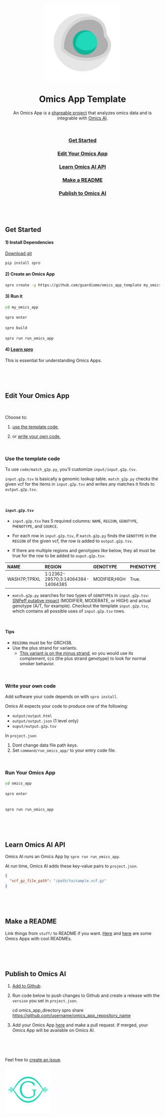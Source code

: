 <div align="center">
  <img src="stuff/omics_app_logo.png" width="250">
</div>

<h1 align="center">Omics App Template</h1>

<p align="center">An Omics App is a <a href="https://github.com/Guardiome/spro">shareable project</a> that analyzes omics data and is integrable with <a href="https://guardiome.com">Omics AI</a>.</p>

<br>

<h3 align="center"><a href="#get_started">Get Started</a></h3>

<h3 align="center"><a href="#edit_your_omics_app">Edit Your Omics App</a></h3>

<h3 align="center"><a href="#learn_omics_ai_api">Learn Omics AI API</a></h3>

<h3 align="center"><a href="#make_a_readme">Make a README</a></h3>

<h3 align="center"><a href="#publish_to_omics_ai">Publish to Omics AI</a></h3>

<br>
<br>
<br>
<p id="get_started"></p>

## Get Started

#### 1) Install Dependencies

[Download git](https://git-scm.com/downloads)

```bash
pip install spro
```

#### 2) Create an Omics App

```bash
spro create -g https://github.com/guardiome/omics_app_template my_omics_app
```

#### 3) Run it

```bash
cd my_omics_app

spro enter

spro build

spro run run_omics_app
```

#### 4) [Learn spro](https://github.com/kwatme/spro)

This is essential for understanding Omics Apps.

<br>
<br>
<br>
<p id="edit_your_omics_app"></p>

## Edit Your Omics App

<br>

Choose to:

1) [use the template code](#use-the-template-code),

2) or [write your own code.](#write-your-own-code)

<br>

### Use the template code

To use `code/match_g2p.py`, you'll customize `input/input.g2p.tsv`.

`input.g2p.tsv` is basically a genomic lookup table. `match_g2p.py` checks the given vcf for the items in `input.g2p.tsv` and writes any matches it finds to `output.g2p.tsv`.

<br>

#### `input.g2p.tsv`

-   `input.g2p.tsv` has 5 required columns: `NAME`, `REGION`, `GENOTYPE`, `PHENOTYPE`, and `SOURCE`.

-   For each row in `input.g2p.tsv`, if `match.g2p.py` finds the `GENOTYPE` in the `REGION` of the given vcf, the row is added to `output.g2p.tsv`.


-   If there are multiple regions and genotypes like below, they all must be true for the row to be added to `ouput.g2p.tsv`.

| NAME         | REGION                            | GENOTYPE      | PHENOTYPE | SOURCE  |
| :----------- | :-------------------------------- | :------------ | :-------- | :------ |
| WASH7P;TPRXL | 1:12362-29570;3:14064384-14064385 | MODIFIER;HIGH | True.     | Source. |

-   `match.g2p.py` searches for two types of `GENOTYPE`s in `input.g2p.tsv`: [SNPeff putative impact](http://snpeff.sourceforge.net/SnpEff_manual.html) (MODIFIER, MODERATE, or HIGH) and actual genotype (A/T, for example). Checkout the template `input.g2p.tsv`, which  contains all possible uses of `input.g2p.tsv` rows.

<br>

#### Tips

-   `REGION`s must be for GRCH38.
-   Use the plus strand for variants.
    -   [This variant is on the minus strand](https://www.snpedia.com/index.php/Rs1051730), so you would use its complement, `G|G` (the plus strand genotype) to look for normal smoker behavior.

<br>

### Write your own code

Add software your code depends on with `spro install`.

Omics AI expects your code to produce one of the following:

-   `output/output.html`
-   `output/output.json` (1 level only)
-   `ouput/output.g2p.tsv`

In `project.json`

1.  Dont change data file path keys.
2.  Set `command/run_omics_app/` to your entry code file.

<br>

### Run Your Omics App

```bash
cd omics_app

spro enter


spro run run_omics_app
```

<br>
<br>
<br>
<p id="learn_omics_ai_api"></p>

## Learn Omics AI API

Omics AI runs an Omics App by `spro run run_omics_app`.

At run time, Omics AI adds these key-value pairs to `project.json`.

```json
{
  "vcf_gz_file_path": "/path/to/sample.vcf.gz"
}
```

<br>
<br>
<br>
<p id="make_a_readme"></p>

## Make a README

Link things from `stuff/` to README if you want. [Here](https://github.com/kwatme/muscle_type) and [here](https://github.com/yaseenkady/alcohol-skin-flush) are some Omics Apps with cool READMEs.

<br>
<br>
<br>
<p id="publish_to_omics_ai"></p>

## Publish to Omics AI

1) [Add to Github](https://help.github.com/articles/adding-an-existing-project-to-github-using-the-command-line/).

2) Run code below to push changes to Github and create a release with the `version` you set in `project.json`.

    cd omics_app_directory
    spro share https://github.com/username/omics_app_repository_name

3) Add your Omics App [here](https://github.com/Guardiome/omics_apps_for_omics_ai/blob/master/omics_apps_for_omics_ai.yaml) and make a pull request. If merged, your Omics App will be available on Omics AI.

<br>
<br>
<br>

Feel free to [create an issue](https://github.com/Guardiome/omics_app_template/issues/new).

<img src="stuff/guardiome_logo.png" width="150" height="150">
